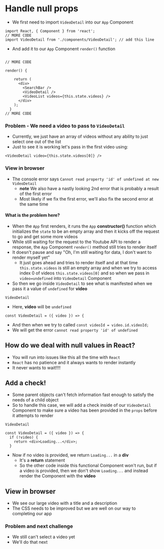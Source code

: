 # Handle null props
* We first need to import `VideoDetail` into our `App` Component

```
import React, { Component } from 'react';
// MORE CODE
import VideoDetail from './components/VideoDetail'; // add this line
```

* And add it to our `App` Component `render()` function

```

// MORE CODE

render() {

    return (
      <div>
        <SearchBar />
        <VideoDetail />
        <VideoList videos={this.state.videos} />
      </div>
    );
  }
// MORE CODE
```

### Problem - We need a video to pass to `VideoDetail`
* Currently, we just have an array of videos without any ability to just select one out of the list
* Just to see it is working let's pass in the first video using:

`<VideoDetail video={this.state.videos[0]} />`

### View in browser
* The console error says `Cannot read property 'id' of undefined at new VideoDetail`
    - **note** We also have a nastly looking 2nd error that is probably a result of the first error
    - Most likely if we fix the first error, we'll also fix the second error at the same time

#### What is the problem here?
* When the `App` first renders, it runs the `App` **constructor()** function which initializes the `state` to be an empty array and then it kicks off the request to go and get some more videos
* While still waiting for the request to the Youtube API to render a response, the `App` Component `render()` method still tries to render itself
* It doesn't pause and say "Oh, I'm still waiting for data, I don't want to render myself yet"
    - It just goes ahead and tries to render itself and at that time `this.state.videos` is still an empty array and when we try to access index 0 of videos `this.state.videos[0]` and so when we pass in `video=undefined` into `VideoDetail` Component
* So then we go inside `VideoDetail` to see what is manifested when we pass it a value of `undefined` for **video**

`VideoDetail`

* Here, **video** will be `undefined`

```
const VideoDetail = ({ video }) => {
```

* And then when we try to called `const videoId = video.id.videoId;`
* We will get the error `cannot read property 'id' of undefined`

## How do we deal with null values in React?
* You will run into issues like this all the time with `React`
* `React` has no patience and it always wants to render instantly
* It never wants to wait!!!!

## Add a check!
* Some parent objects can't fetch information fast enough to satisfy the needs of a child object
* So to handle this case, we will add a check inside of our `VideoDetail` Component to make sure a video has been provided in the `props` before it attempts to render

`VideoDetail`

```
const VideoDetail = ({ video }) => {
  if (!video) {
    return <div>Loading...</div>;
  }
```

* Now if no video is provided, we return `Loading...` in a **div**
    - It's a **return** statement
    - So the other code inside this functional Component won't run, but if a video is provided, then we don't show `Loading...` and instead render the Component with the **video**

## View in browser
* We see our large video with a title and a description
* The CSS needs to be improved but we are well on our way to completing our app

### Problem and next challenge
* We still can't select a video yet
* We'll do that next

